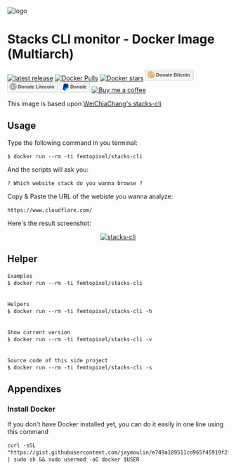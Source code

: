 ![logo](https://i.imgur.com/e1dg1Lv.gif "Stacks CLI monitor - Docker Image (Multiarch)")

Stacks CLI monitor - Docker Image (Multiarch)
=============================================

[![latest release](https://img.shields.io/github/release/femtopixel/docker-stacks-cli.svg "latest release")](http://github.com/femtopixel/docker-stacks-cli/releases)
[![Docker Pulls](https://img.shields.io/docker/pulls/femtopixel/stacks-cli.svg)](https://hub.docker.com/r/femtopixel/stacks-cli/)
[![Docker stars](https://img.shields.io/docker/stars/femtopixel/stacks-cli.svg)](https://hub.docker.com/r/femtopixel/stacks-cli/)
[![Bitcoin donation](https://github.com/jaymoulin/jaymoulin.github.io/raw/master/btc.png "Bitcoin donation")](https://m.freewallet.org/id/374ad82e/btc)
[![Litecoin donation](https://github.com/jaymoulin/jaymoulin.github.io/raw/master/ltc.png "Litecoin donation")](https://m.freewallet.org/id/374ad82e/ltc)
[![PayPal donation](https://github.com/jaymoulin/jaymoulin.github.io/raw/master/ppl.png "PayPal donation")](https://www.paypal.me/jaymoulin)
[![Buy me a coffee](https://www.buymeacoffee.com/assets/img/custom_images/orange_img.png "Buy me a coffee")](https://www.buymeacoffee.com/3Yu8ajd7W)

This image is based upon [WeiChiaChang's stacks-cli](https://github.com/WeiChiaChang/stacks-cli)
## Usage

Type the following command in you terminal:
```shell
$ docker run --rm -ti femtopixel/stacks-cli
```

And the scripts will ask you:
```shell
? Which website stack do you wanna browse ?
```

Copy & Paste the URL of the webiste you wanna analyze:
```shell
https://www.cloudflare.com/
```

Here's the result screenshot:
<p align="center">
  <a target="_blank" href="https://github.com/WeiChiaChang/stacks-cli">
      <img alt="stacks-cli" src="https://i.imgur.com/WX6QnMV.png">
        </a>
        </p>

## Helper

```shell
Examples
$ docker run --rm -ti femtopixel/stacks-cli


Helpers
$ docker run --rm -ti femtopixel/stacks-cli -h


Show current version
$ docker run --rm -ti femtopixel/stacks-cli -v


Source code of this side project
$ docker run --rm -ti femtopixel/stacks-cli -s
```


Appendixes
---

### Install Docker

If you don't have Docker installed yet, you can do it easily in one line using this command
 
 ```
 curl -sSL "https://gist.githubusercontent.com/jaymoulin/e749a189511cd965f45919f2f99e45f3/raw/0e650b38fde684c4ac534b254099d6d5543375f1/ARM%2520(Raspberry%2520PI)%2520Docker%2520Install" | sudo sh && sudo usermod -aG docker $USER
 ```
